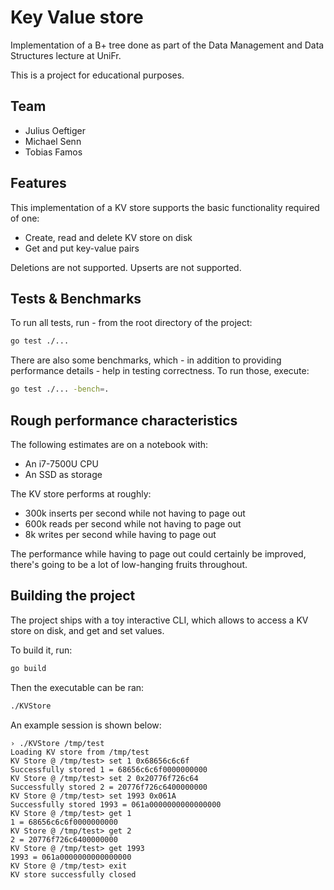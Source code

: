 # Key Value store 

Implementation of a B+ tree done as part of the Data Management and Data
Structures lecture at UniFr. 

This is a project for educational purposes.

## Team

- Julius Oeftiger
- Michael Senn
- Tobias Famos

## Features

This implementation of a KV store supports the basic functionality required of
one:
- Create, read and delete KV store on disk
- Get and put key-value pairs

Deletions are not supported. Upserts are not supported.

## Tests & Benchmarks

To run all tests, run - from the root directory of the project:
```bash
go test ./...
```

There are also some benchmarks, which - in addition to providing performance
details - help in testing correctness. To run those, execute:

```bash
go test ./... -bench=.
```

## Rough performance characteristics

The following estimates are on a notebook with:
- An i7-7500U CPU
- An SSD as storage

The KV store performs at roughly:
- 300k inserts per second while not having to page out
- 600k reads per second while not having to page out
- 8k writes per second while having to page out

The performance while having to page out could certainly be improved, there's
going to be a lot of low-hanging fruits throughout.

## Building the project

The project ships with a toy interactive CLI, which allows to access a KV store
on disk, and get and set values.

To build it, run:
```bash
go build
```

Then the executable can be ran:
```bash
./KVStore
```

An example session is shown below:
```
› ./KVStore /tmp/test
Loading KV store from /tmp/test
KV Store @ /tmp/test> set 1 0x68656c6c6f
Successfully stored 1 = 68656c6c6f0000000000
KV Store @ /tmp/test> set 2 0x20776f726c64
Successfully stored 2 = 20776f726c6400000000
KV Store @ /tmp/test> set 1993 0x061A
Successfully stored 1993 = 061a0000000000000000
KV Store @ /tmp/test> get 1
1 = 68656c6c6f0000000000
KV Store @ /tmp/test> get 2
2 = 20776f726c6400000000
KV Store @ /tmp/test> get 1993
1993 = 061a0000000000000000
KV Store @ /tmp/test> exit
KV store successfully closed
```
